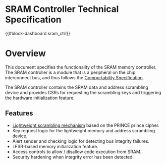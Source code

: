 # SRAM Controller Technical Specification

{{#block-dashboard sram_ctrl}}

# Overview

This document specifies the functionality of the SRAM memory controller.
The SRAM controller is a module that is a peripheral on the chip interconnect bus, and thus follows the [Comportability Specification](../../../doc/contributing/hw/comportability/README.md).


The SRAM controller contains the SRAM data and address scrambling device and provides CSRs for requesting the scrambling keys and triggering the hardware initialization feature.

## Features

- [Lightweight scrambling mechanism](../prim/doc/prim_ram_1p_scr.md#custom-substitution-permutation-network) based on the PRINCE prince cipher.
- Key request logic for the lightweight memory and address scrambling device.
- Alert sender and checking logic for detecting bus integrity failures.
- LFSR-based memory initialization feature.
- Access controls to allow / disallow code execution from SRAM.
- Security hardening when integrity error has been detected.
